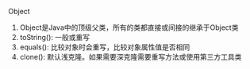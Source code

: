 Object

1. Object是Java中的顶级父类，所有的类都直接或间接的继承于Object类
2. toString(): 一般或重写
3. equals(): 比较对象时会重写，比较对象属性值是否相同
4. clone(): 默认浅克隆。如果需要深克隆需要重写方法或使用第三方工具类